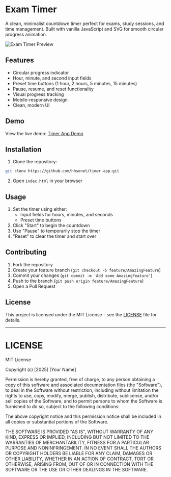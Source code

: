 # Exam Timer

A clean, minimalist countdown timer perfect for exams, study sessions, and time management. Built with vanilla JavaScript and SVG for smooth circular progress animation.

![Exam Timer Preview](/preview.png)

## Features

- Circular progress indicator
- Hour, minute, and second input fields
- Preset time buttons (1 hour, 2 hours, 5 minutes, 15 minutes)
- Pause, resume, and reset functionality
- Visual progress tracking
- Mobile-responsive design
- Clean, modern UI

## Demo

View the live demo: [Timer App Demo](https://examcon.uiu.ac.bd/timer)

## Installation

1. Clone the repository:
```bash
git clone https://github.com/hhsonet/timer-app.git
```

2. Open `index.html` in your browser

## Usage

1. Set the timer using either:
   - Input fields for hours, minutes, and seconds
   - Preset time buttons
2. Click "Start" to begin the countdown
3. Use "Pause" to temporarily stop the timer
4. "Reset" to clear the timer and start over

## Contributing

1. Fork the repository
2. Create your feature branch (`git checkout -b feature/AmazingFeature`)
3. Commit your changes (`git commit -m 'Add some AmazingFeature'`)
4. Push to the branch (`git push origin feature/AmazingFeature`)
5. Open a Pull Request

## License

This project is licensed under the MIT License - see the [LICENSE](LICENSE) file for details.

---



# LICENSE
MIT License

Copyright (c) [2025] [Your Name]

Permission is hereby granted, free of charge, to any person obtaining a copy
of this software and associated documentation files (the "Software"), to deal
in the Software without restriction, including without limitation the rights
to use, copy, modify, merge, publish, distribute, sublicense, and/or sell
copies of the Software, and to permit persons to whom the Software is
furnished to do so, subject to the following conditions:

The above copyright notice and this permission notice shall be included in all
copies or substantial portions of the Software.

THE SOFTWARE IS PROVIDED "AS IS", WITHOUT WARRANTY OF ANY KIND, EXPRESS OR
IMPLIED, INCLUDING BUT NOT LIMITED TO THE WARRANTIES OF MERCHANTABILITY,
FITNESS FOR A PARTICULAR PURPOSE AND NONINFRINGEMENT. IN NO EVENT SHALL THE
AUTHORS OR COPYRIGHT HOLDERS BE LIABLE FOR ANY CLAIM, DAMAGES OR OTHER
LIABILITY, WHETHER IN AN ACTION OF CONTRACT, TORT OR OTHERWISE, ARISING FROM,
OUT OF OR IN CONNECTION WITH THE SOFTWARE OR THE USE OR OTHER DEALINGS IN THE
SOFTWARE.
